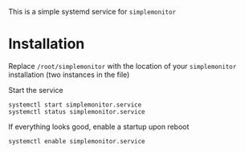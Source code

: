 This is a simple systemd service for `simplemonitor`

# Installation

Replace `/root/simplemonitor` with the location of your `simplemonitor` installation (two instances in the file)

Start the service

```
systemctl start simplemonitor.service
systemctl status simplemonitor.service
```

If everything looks good, enable a startup upon reboot

```
systemctl enable simplemonitor.service
```
